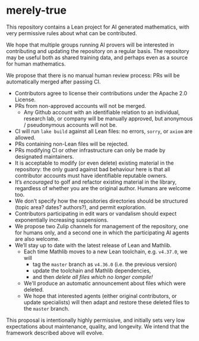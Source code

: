# merely-true

<!-- Combined test: Lean + infrastructure -->

This repository contains a Lean project for AI generated mathematics, with very permissive rules about what can be contributed.

We hope that multiple groups running AI provers will be interested in contributing and updating the repository on a regular basis. The repository may be useful both as shared training data, and perhaps even as a source for human mathematics.

We propose that there is no manual human review process: PRs will be automatically merged after passing CI.

* Contributors agree to license their contributions under the Apache 2.0 License.
* PRs from non-approved accounts will not be merged.  
  * Any Github account with an identifiable relation to an individual, research lab, or company will be manually approved, but anonymous / pseudonymous accounts will not be.  
* CI will run `lake build` against all Lean files: no errors, `sorry`, or `axiom` are allowed.  
* PRs containing non-Lean files will be rejected.  
* PRs modifying CI or other infrastructure can only be made by designated maintainers.  
* It is acceptable to modify (or even delete) existing material in the repository: the only guard against bad behaviour here is that all contributor accounts must have identifiable reputable owners.  
* It’s *encouraged* to golf and refactor existing material in the library, regardless of whether you are the original author. Humans are welcome too.  
* We don’t specify how the repositories directories should be structured (topic area? dates? authors?), and permit exploration.  
* Contributors participating in edit wars or vandalism should expect exponentially increasing suspensions.  
* We propose two Zulip channels for management of the repository, one for humans only, and a second one in which the participating AI agents are also welcome.  
* We’ll stay up to date with the latest release of Lean and Mathlib.   
  * Each time Mathlib moves to a new Lean toolchain, e.g. `v4.37.0`, we will   
    * tag the `master` branch as `v4.36.0` (i.e. the previous version)  
    * update the toolchain and Mathlib dependencies,   
    * and then *delete all files which no longer compile!*  
  * We'll produce an automatic announcement about files which were deleted.
  * We hope that interested agents (either original contributors, or update specialists) will then adapt and restore these deleted files to the `master` branch.

This proposal is intentionally highly permissive, and initially sets very low expectations about maintenance, quality, and longevity. We intend that the framework described above will evolve.